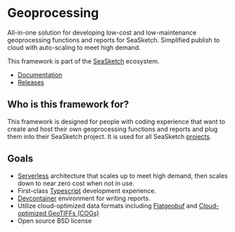 # Geoprocessing

All-in-one solution for developing low-cost and low-maintenance geoprocessing functions and reports for SeaSketch. Simplified publish to cloud with auto-scaling to meet high demand.

This framework is part of the [SeaSketch](https://seasketch.org) ecosystem.

- [Documentation](https://seasketch.github.io/geoprocessing)
- [Releases](https://github.com/seasketch/geoprocessing/releases)

## Who is this framework for?

This framework is designed for people with coding experience that want to create and host their own geoprocessing functions and reports and plug them into their SeaSketch project. It is used for all SeaSketch [projects](https://github.com/seasketch/geoprocessing/network/dependents?package_id=UGFja2FnZS0xMTc3OTQ1NDg5).

## Goals

- [Serverless](https://aws.amazon.com/lambda/serverless-architectures-learn-more/) architecture that scales up to meet high demand, then scales down to near zero cost when not in use.
- First-class [Typescript](https://www.typescriptlang.org/) development experience.
- [Devcontainer](https://containers.dev/) environment for writing reports.
- Utilize cloud-optimized data formats including [Flatgeobuf](https://flatgeobuf.org/) and [Cloud-optimized GeoTIFFs (COGs)](https://www.cogeo.org/)
- Open source BSD license
